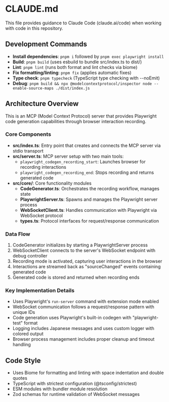 # CLAUDE.md

This file provides guidance to Claude Code (claude.ai/code) when working with code in this repository.

## Development Commands

- **Install dependencies**: `pnpm i` followed by `pnpm exec playwright install`
- **Build**: `pnpm build` (uses esbuild to bundle src/index.ts to dist/)
- **Lint**: `pnpm lint` (runs both format and lint checks via biome)
- **Fix formatting/linting**: `pnpm fix` (applies automatic fixes)
- **Type check**: `pnpm typecheck` (TypeScript type checking with --noEmit)
- **Debug**: `pnpm build && npx @modelcontextprotocol/inspector node --enable-source-maps ./dist/index.js`

## Architecture Overview

This is an MCP (Model Context Protocol) server that provides Playwright code generation capabilities through browser interaction recording.

### Core Components

- **src/index.ts**: Entry point that creates and connects the MCP server via stdio transport
- **src/server.ts**: MCP server setup with two main tools:
  - `playwright_codegen_recording_start`: Launches browser for recording interactions
  - `playwright_codegen_recording_end`: Stops recording and returns generated code
- **src/core/**: Core functionality modules
  - **CodeGenerator.ts**: Orchestrates the recording workflow, manages state
  - **PlaywrightServer.ts**: Spawns and manages the Playwright server process
  - **WebSocketClient.ts**: Handles communication with Playwright via WebSocket protocol
  - **types.ts**: Protocol interfaces for request/response communication

### Data Flow

1. CodeGenerator initializes by starting a PlaywrightServer process
2. WebSocketClient connects to the server's WebSocket endpoint with debug controller
3. Recording mode is activated, capturing user interactions in the browser
4. Interactions are streamed back as "sourceChanged" events containing generated code
5. Generated code is stored and returned when recording ends

### Key Implementation Details

- Uses Playwright's `run-server` command with extension mode enabled
- WebSocket communication follows a request/response pattern with unique IDs
- Code generation uses Playwright's built-in codegen with "playwright-test" format
- Logging includes Japanese messages and uses custom logger with colored output
- Browser process management includes proper cleanup and timeout handling

## Code Style

- Uses Biome for formatting and linting with space indentation and double quotes
- TypeScript with strictest configuration (@tsconfig/strictest)
- ESM modules with bundler module resolution
- Zod schemas for runtime validation of WebSocket messages